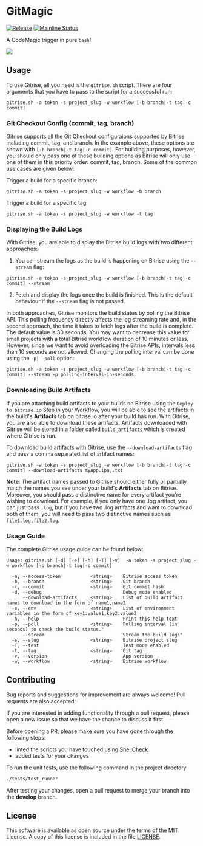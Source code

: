 # GitMagic 
[![Release](https://img.shields.io/github/release/azohra/gitrise.sh.svg)](https://github.com/azohra/gitrise.sh/releases)
[![Mainline Status](https://github.com/azohra/gitrise.sh/workflows/CI-workflow/badge.svg)](https://github.com/azohra/gitrise.sh/actions?query=branch%3Adevelop)

A CodeMagic trigger in pure `bash`!

![](docs/images/gitrise.png)

## Usage
To use Gitrise, all you need is the `gitrise.sh` script. There are four arguments that you have to pass to the script for a successful run:  
 
 ```
 gitrise.sh -a token -s project_slug -w workflow [-b branch|-t tag|-c commit]
 ``` 

### Git Checkout Config (commit, tag, branch)
Gitrise supports all the Git Checkout configuraions supported by Bitrise including commit, tag, and branch. In the example above, these options are shown with `[-b branch|-t tag|-c commit]`. For building purposes, however, you should only pass one of these building options as Bitrise will only use one of them in this priority order: commit, tag, branch. Some of the common use cases are given below:

Trigger a build for a specific branch:

```
gitrise.sh -a token -s project_slug -w workflow -b branch
```

Trigger a build for a specific tag:

```
gitrise.sh -a token -s project_slug -w workflow -t tag
```
### Displaying the Build Logs

With Gitrise, you are able to display the Bitrise build logs with two different approaches:

1. You can stream the logs as the build is happening on Bitrise using the `--stream` flag:

 ```
 gitrise.sh -a token -s project_slug -w workflow [-b branch|-t tag|-c commit] --stream
 ```  
  
2. Fetch and display the logs once the build is finished. This is the default behaviour if the `--stream` flag is not passed.

In both approaches, Gitrise monitors the build status by polling the Bitrise API. This polling frequency directly affects the log streaming rate and, in the second approach, the time it takes to fetch logs after the build is complete. The default value is 30 seconds. You may want to decrease this value for small projects with a total Bitrise workflow duration of 10 minutes or less. However, since we want to avoid overloading the Bitrise APIs, intervals less than 10 seconds are not allowed. Changing the polling interval can be done using the `-p|--poll` option:

 ```
 gitrise.sh -a token -s project_slug -w workflow [-b branch|-t tag|-c commit] --stream -p polling-interval-in-seconds
 ```

### Downloading Build Artifacts

If you are attaching build artifacts to your builds on Bitrise using the `Deploy to bitrise.io` Step in your Workflow, you will be able to see the artifacts in the build's **Artifacts** tab on bitrise.io after your build has run. With Gitrise, you are also able to download these artifacts. Artifacts downloaded with Gitrise will be stored in a folder called `build_artifacts` which is created where Gitrise is run. 

To download build artifacts with Gitrise, use the `--download-artifacts` flag and pass a comma separated list of artifact names:

```
gitrise.sh -a token -s project_slug -w workflow [-b branch|-t tag|-c commit] --download-artifacts myApp.ipa,.txt
``` 

**Note**: The artifact names passed to Gitrise should either fully or partially match the names you see under your build's **Artifacts** tab on Bitrise. Moreover, you should pass a distinctive name for every artifact you're wishing to download. For example, if you only have one .log artifact, you can just pass `.log`, but if you have two .log artifacts and want to download both of them, you will need to pass two distinctive names such as `file1.log,file2.log`.

### Usage Guide

The complete Gitrise usage guide can be found below:

```
Usage: gitrise.sh [-d] [-e] [-h] [-T] [-v]  -a token -s project_slug -w workflow [-b branch|-t tag|-c commit] 

  -a, --access-token           <string>    Bitrise access token
  -b, --branch                 <string>    Git branch
  -c, --commit                 <string>    Git commit hash
  -d, --debug                              Debug mode enabled
      --download-artifacts     <string>    List of build artifact names to download in the form of name1,name2
  -e, --env                    <string>    List of environment variables in the form of key1:value1,key2:value2
  -h, --help                               Print this help text
  -p, --poll                   <string>    Polling interval (in seconds) to check the build status." 
      --stream                             Stream the build logs"
  -s, --slug                   <string>    Bitrise project slug
  -T, --test                               Test mode enabled
  -t, --tag                    <string>    Git tag
  -v, --version                            App version
  -w, --workflow               <string>    Bitrise workflow
```

## Contributing

Bug reports and suggestions for improvement are always welcome! Pull requests are also accepted!

If you are interested in adding functionality through a pull request, please open a new issue so that we have the chance to discuss it first.

Before opening a PR, please make sure you have gone through the following steps:

 * linted the scripts you have touched using [ShellCheck](https://github.com/koalaman/shellcheck)
 * added tests for your changes

To run the unit tests, use the following command in the project directory
```bash
./tests/test_runner
```

After testing your changes, open a pull request to merge your branch into the **develop** branch.

## License
This software is available as open source under the terms of the MIT License. A copy of this license is included in the file [LICENSE](https://github.com/azohra/gitrise.sh/blob/develop/LICENSE).
